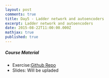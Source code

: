 ```yaml
---
layout: post
comments: true
title: Day5 - Ladder network and autoencoders
excerpt: Ladder network and autoencoders
date: 2015-08-22T11:00:00.000Z
mathjax: true
published: true
---
```

##### Course Material 
* Exercise:[Github Repo](https://github.com/DTU-deeplearning/day5-ladder)
* Slides: Will be upladed




